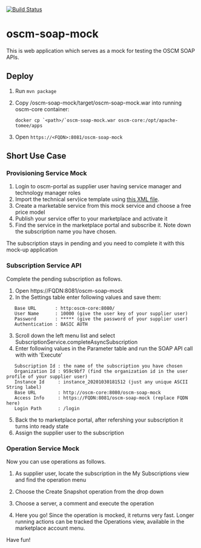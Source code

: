 [![Build Status](https://travis-ci.org/servicecatalog/oscm-soap-mock.svg?branch=master)](https://travis-ci.org/servicecatalog/oscm-soap-mock)

# oscm-soap-mock

This is web application which serves as a mock for testing the OSCM SOAP APIs.

## Deploy
1. Run `mvn package`
2. Copy /oscm-soap-mock/target/oscm-soap-mock.war into running oscm-core container:

   ``` docker cp `<path>/`oscm-soap-mock.war oscm-core:/opt/apache-tomee/apps ```
   
3. Open `https://<FQDN>:8081/oscm-soap-mock`

## Short Use Case
### Provisioning Service Mock
1. Login to oscm-portal as supplier user having service manager and technology manager roles
2. Import the technical serv)ice template using [this XML file](https://github.com/servicecatalog/oscm-soap-mock/blob/master/TechnicalService_SoapMock.xml).
3. Create a marketable service from this mock service and choose a free price model
4. Publish your service offer to your marketplace and activate it
5. Find the service in the marketplace portal and subscribe it.
   Note down the subscription name you have chosen.
   
The subscription stays in pending and you need to complete it with this mock-up application

### Subscription Service API ###
Complete the pending subscription as follows.
1. Open https://FQDN:8081/oscm-soap-mock 
2. In the Settings table enter following values and save them:
``` 
   Base URL       : http:oscm-core:8080/
   User Name      : 10000 (give the user key of your supplier user)
   Password       : ***** (give the password of your supplier user)
   Authentication : BASIC AUTH 
```
   
3. Scroll down the left menu list and select SubscriptionService.completeAsyncSubscription
4. Enter following values in the Parameter table and run the SOAP API call with with 'Execute'
```
   Subscription Id : the name of the subscription you have chosen
   Organization Id : 959c9bf7 (find the organization id in the user profile of your supplier user)
   Instance Id     : instance_20201030181512 (just any unique ASCII String label)   
   Base URL        : http://oscm-core:8080/oscm-soap-mock  
   Access Info     : https://FQDN:8081/oscm-soap-mock (replace FQDN here)   
   Login Path      : /login
```   
5. Back the to marketplace portal, after refershing your subscription it turns into ready state
6. Assign the supplier user to the subscription

### Operation Service Mock
Now you can use operations as follows.
1. As supplier user, locate the subscription in the My Subscriptions view and find the operation menu
2. Choose the Create Snapshot operation from the drop down
3. Choose a server, a comment and execute the operation

4. Here you go! Since the operation is mocked, it returns very fast. Longer running actions can be tracked the Operations view, available in the marketplace account menu.

Have fun!
   
